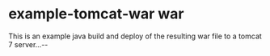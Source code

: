 # example-tomcat-war war

This is an example java build and deploy of the resulting
war file to a tomcat 7 server...--

